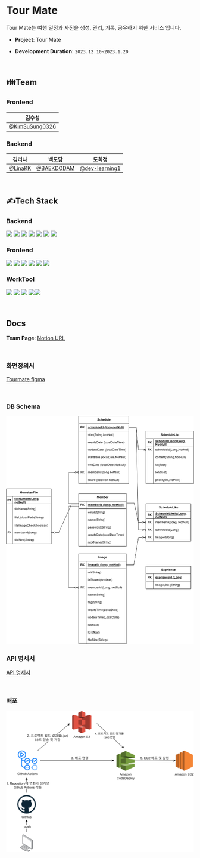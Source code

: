 # Tour Mate

Tour Mate는 여행 일정과 사진을 생성, 관리, 기록, 공유하기 위한 서비스 입니다.

- **Project**: Tour Mate

- **Development Duration**: `2023.12.10~2023.1.20`

</br>

## 👪Team

### Frontend
| 김수성                                             |         
|---------------------------------------------------|
| [@KimSuSung0326](https://github.com/KimSuSung0326)|

### Backend
| 김리나                                             |백도담                                             |도희정                                             |  
|:---------------------------------------------------:|:---------------------------------------------------:|:---------------------------------------------------:|
| [@LinaKK](https://github.com/LinaKK)| [@BAEKDODAM](https://github.com/BAEKDODAM)| [@dev-learning1](https://github.com/dev-learning1) |

</br>


## ✍Tech Stack

### Backend
<img src="https://img.shields.io/badge/Java-437291?style=flat-square&logo=OpenJDK&logoColor=white"> <img src="https://img.shields.io/badge/Spring_boot-6DB33F?style=flat-square&logo=Springboot&logoColor=white"> <img src="https://img.shields.io/badge/Spring_Security-6DB33F?style=flat-square&logo=SpringSecurity&logoColor=white"> <img src="https://img.shields.io/badge/IntelliJ-000000?style=flat-square&logo=intellijidea&logoColor=white"> <img src ="https://img.shields.io/badge/Spring_Data_JPA-6DB33F?style=flat-square&logo=Springboot&logoColor=white"> <img src ="https://img.shields.io/badge/Github_Actions-2088FF?style=flat-square&logo=GithubActions&logoColor=white" > <img src ="https://img.shields.io/badge/AWS-232F3E?style=flat-square&logo=amazonAWS&logoColor=white">

### Frontend
<img src="https://img.shields.io/badge/Javascript-F7DF1E?style=for-the-badge&logo=javascript&logoColor=white"> <img src="https://img.shields.io/badge/React-61DAFB?style=for-the-badge&logo=React&logoColor=white"> <img src="https://img.shields.io/badge/Html-E34F26?style=for-the-badge&logo=Html5&logoColor=white"> <img src="https://img.shields.io/badge/Javascript-aqua?style=for-the-badge&logo=typescript&logoColor=white"> <img src ="https://img.shields.io/badge/CSS3-1572B6?style=for-the-badge&logo=css3&logoColor=white" > <img src ="https://img.shields.io/badge/jotai-black?style=for-the-badge&logo=jotai&logoColor=white">

### WorkTool
<img src="https://img.shields.io/badge/Git-F05032?style=for-the-badge&logo=git&logoColor=white"> <img src="https://img.shields.io/badge/GitHub-181717?style=for-the-badge&logo=github&logoColor=white"> <img src="https://img.shields.io/badge/Notion-000000?style=for-the-badge&logo=notion&logoColor=white"> <img src="https://img.shields.io/badge/Zoom-2D8CFF?style=for-the-badge&logo=zoom&logoColor=white"><img src="https://img.shields.io/badge/Discord-004C99?style=for-the-badge&logo=Discord&logoColor=white">

</br>

## Docs
**Team Page**: [Notion URL](https://www.notion.so/8b4a7f6ee94f484e80258962fa46e41b)

</br>

### 화면정의서
[Tourmate figma](https://www.figma.com/file/PCGlNKOdIgeRHEdlxunX2w/Untitled?type=design&mode=design&t=RoJ5AGkCDePwRaXs-1)

</br>

### DB Schema
<img src="img/db.png">

</br>

### API 명세서
[API 명세서](http://ec2-3-37-87-198.ap-northeast-2.compute.amazonaws.com:8080/swagger-ui/#/)

</br>

### 배포
<img src="img/배포.png">
